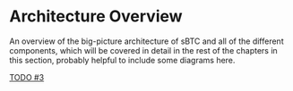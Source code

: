 # Architecture Overview

An overview of the big-picture architecture of sBTC and all of the different components, which will be covered in detail in the rest of the chapters in this section, probably helpful to include some diagrams here.

[TODO #3](https://github.com/stacks-network/sbtc-docs/issues/3)
